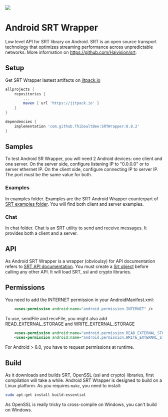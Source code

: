 [![](https://jitpack.io/v/ThibaultBee/SRTWrapper.svg)](https://jitpack.io/#ThibaultBee/SRTWrapper)

# Android SRT Wrapper

Low level API for SRT library on Android. SRT is an open source transport technology that optimizes streaming performance across unpredictable networks. More information on https://github.com/Haivision/srt.

## Setup

Get SRT Wrapper lastest artifacts on [jitpack.io](https://jitpack.io/#ThibaultBee/SRTWrapper)

```gradle
allprojects {
    repositories {
        ...
        maven { url 'https://jitpack.io' }
    }
}

dependencies {
    implementation 'com.github.ThibaultBee:SRTWrapper:0.8.2'
}
```


## Samples

To test Android SR Wrapper, you will need 2 Android devices: one client and one server.
On the server side, configure listening IP to "0.0.0.0" or to server ethernet IP.
On the client side, configure connecting IP to server IP.
The port must be the same value for both.

### Examples

In examples folder.
Examples are the SRT Android Wrapper counterpart of [SRT examples folder](https://github.com/Haivision/srt/tree/master/examples).
You will find both client and server examples.

### Chat

In chat folder.
Chat is an SRT utility to send and receive messages. It provides both a client and a server.

## API

As Android SRT Wrapper is a wrapper (obvioulsy) for API documentation refers to [SRT API documentation](https://github.com/Haivision/srt/blob/master/docs/API.md).
You must create a [Srt object](https://github.com/ThibaultBee/SRTWrapper/blob/master/lib/src/main/java/com/github/thibaultbee/srtwrapper/Srt.kt) before calling any other API. It will load SRT, ssl and crypto libraries.

## Permissions

You need to add the INTERNET permission in your AndroidManifest.xml:
```xml
    <uses-permission android:name="android.permission.INTERNET" />
```

To use, sendFile and recvFile, you might also add READ_EXTERNAL_STORAGE and WRITE_EXTERNAL_STORAGE
```xml
    <uses-permission android:name="android.permission.READ_EXTERNAL_STORAGE" />
    <uses-permission android:name="android.permission.WRITE_EXTERNAL_STORAGE" />
```
For Android > 6.0, you have to request permissions at runtime.

## Build

As it downloads and builds SRT, OpenSSL (ssl and crypto) libraries, first compilation will take a while.
Android SRT Wrapper is designed to build on a Linux platform. As you requires `make`, you need to install:
```bash
sudo apt-get install build-essential
```

As OpenSSL is really tricky to cross-compile on Windows, you can't build on Windows.
